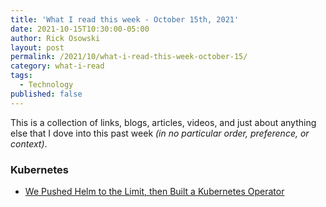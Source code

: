 ```yaml
---
title: 'What I read this week - October 15th, 2021'
date: 2021-10-15T10:30:00-05:00
author: Rick Osowski
layout: post
permalink: /2021/10/what-i-read-this-week-october-15/
category: what-i-read
tags:
  - Technology
published: false
---
```


This is a collection of links, blogs, articles, videos, and just about anything else that I dove into this past week _(in no particular order, preference, or context)_.

### Kubernetes
- [We Pushed Helm to the Limit, then Built a Kubernetes Operator](https://thenewstack.io/we-pushed-helm-to-the-limit-then-built-a-kubernetes-operator/)